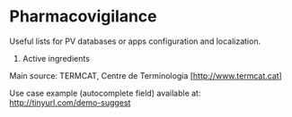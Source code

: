 # Pharmacovigilance
Useful lists for PV databases or apps configuration and localization.

1. Active ingredients

Main source: TERMCAT, Centre de Terminologia [http://www.termcat.cat]

Use case example (autocomplete field) available at: http://tinyurl.com/demo-suggest

